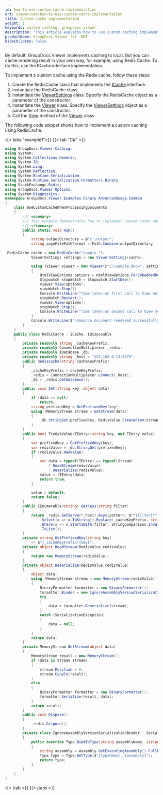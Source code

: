 ```yaml
---
id: how-to-use-custom-cache-implementation
url: viewer/net/how-to-use-custom-cache-implementation
title: Custom cache implementation
weight: 1
keywords: custom caching, groupdocs.viewer
description: "This article explains how to use custom caching implementation with GroupDocs.Viewer within your .NET applications."
productName: GroupDocs.Viewer for .NET
hideChildren: False
---
```

By default, GroupDocs.Viewer implements caching to local. But you can cache rendering result in your own way, for example, using Redis Cache. To do this, use the ICache interface implementation.  

To implement a custom cache using the Redis cache, follow these steps:

1. Create the RedisCache class that implements the [ICache](https://reference.groupdocs.com/net/viewer/groupdocs.viewer.caching/icache) interface.
2. Instantiate the RedisCache class.
3. Instantiate the [ViewerSettings](https://reference.groupdocs.com/net/viewer/groupdocs.viewer/viewersettings) class. Specify the RedisCache object as a parameter of the constructor.
4. Instantiate the [Viewer](https://reference.groupdocs.com/net/viewer/groupdocs.viewer/viewer) class. Specify the [ViewerSettings](https://reference.groupdocs.com/net/viewer/groupdocs.viewer/viewersettings) object as a parameter of the constructor.
5. Call the [View](https://reference.groupdocs.com/net/viewer/groupdocs.viewer/viewer/methods/view) method of the [Viewer](https://reference.groupdocs.com/net/viewer/groupdocs.viewer/viewer) class.

The following code snippet shows how to implement a custom caching using RedisCache:

{{< tabs "example1">}}
{{< tab "C#" >}}
```csharp
using GroupDocs.Viewer.Caching;
using System;
using System.Collections.Generic;
using System.IO;
using System.Linq;
using System.Reflection;
using System.Runtime.Serialization;
using System.Runtime.Serialization.Formatters.Binary;
using StackExchange.Redis;
using GroupDocs.Viewer.Options;
using System.Diagnostics;
namespace GroupDocs.Viewer.Examples.CSharp.AdvancedUsage.Common
{
    class UseCustomCacheWhenProcessingDocuments
    {
        /// <summary>
        /// This example demonstrates how to implement custom cache when rendering document.
        /// </summary>
        public static void Run()
        {
            string outputDirectory = @"C:\output";
            string pageFilePathFormat = Path.Combine(outputDirectory, "page_{0}.html");
           
 RedisCache cache = new RedisCache("sample_");
            ViewerSettings settings = new ViewerSettings(cache);

            using (Viewer viewer = new Viewer(@"C:\sample.docx", settings))
            {
                HtmlViewOptions options = HtmlViewOptions.ForEmbeddedResources(pageFilePathFormat);
                Stopwatch stopWatch = Stopwatch.StartNew();
                viewer.View(options);
                stopWatch.Stop();
                Console.WriteLine("Time taken on first call to View method {0} (ms).", stopWatch.ElapsedMilliseconds);
                stopWatch.Restart();
                viewer.View(options);
                stopWatch.Stop();
                Console.WriteLine("Time taken on second call to View method {0} (ms).", stopWatch.ElapsedMilliseconds);
            }
            Console.WriteLine($"\nSource document rendered successfully.\nCheck output in {outputDirectory}.");
        }
    }
    public class RedisCache : ICache, IDisposable
    {
        private readonly string _cacheKeyPrefix;
        private readonly ConnectionMultiplexer _redis;
        private readonly IDatabase _db;
        private readonly string _host = "192.168.0.13:6379";
        public RedisCache(string cacheKeyPrefix)
        {
            _cacheKeyPrefix = cacheKeyPrefix;
            _redis = ConnectionMultiplexer.Connect(_host);
            _db = _redis.GetDatabase();
        }
        public void Set(string key, object data)
        {
            if (data == null)
                return;
            string prefixedKey = GetPrefixedKey(key);
            using (MemoryStream stream = GetStream(data))
            {
                _db.StringSet(prefixedKey, RedisValue.CreateFrom(stream));
            }
        }
        public bool TryGetValue<TEntry>(string key, out TEntry value)
        {
            var prefixedKey = GetPrefixedKey(key);
            var redisValue = _db.StringGet(prefixedKey);
            if (redisValue.HasValue)
            {
                var data = typeof(TEntry) == typeof(Stream)
                    ? ReadStream(redisValue)
                    : Deserialize(redisValue);
                value = (TEntry)data;
                return true;
            }

            value = default;
            return false;
        }
        public IEnumerable<string> GetKeys(string filter)
        {
            return _redis.GetServer(_host).Keys(pattern: $"*{filter}*")
                .Select(x => x.ToString().Replace(_cacheKeyPrefix, string.Empty))
                .Where(x => x.StartsWith(filter, StringComparison.InvariantCultureIgnoreCase))
                .ToList();
        }
        private string GetPrefixedKey(string key)
            => $"{_cacheKeyPrefix}{key}";
        private object ReadStream(RedisValue redisValue)
        {
            return new MemoryStream(redisValue);
        }
        private object Deserialize(RedisValue redisValue)
        {
            object data;
            using (MemoryStream stream = new MemoryStream(redisValue))
            {
                BinaryFormatter formatter = new BinaryFormatter();
                formatter.Binder = new IgnoreAssemblyVersionSerializationBinder();
                try
                {
                    data = formatter.Deserialize(stream);
                }
                catch (SerializationException)
                {
                    data = null;
                }
            }
            return data;
        }
        private MemoryStream GetStream(object data)
        {
            MemoryStream result = new MemoryStream();
            if (data is Stream stream)
            {
                stream.Position = 0;
                stream.CopyTo(result);
            }
            else
            {
                BinaryFormatter formatter = new BinaryFormatter();
                formatter.Serialize(result, data);
            }
            return result;
        }
        public void Dispose()
        {
            _redis.Dispose();
        }
        private class IgnoreAssemblyVersionSerializationBinder : SerializationBinder
        {
            public override Type BindToType(string assemblyName, string typeName)
            {
                string assembly = Assembly.GetExecutingAssembly().FullName;
                Type type = Type.GetType($"{typeName}, {assembly}");
                return type;
            }
        }
    }
}
```
{{< /tab >}}
{{< /tabs >}}

